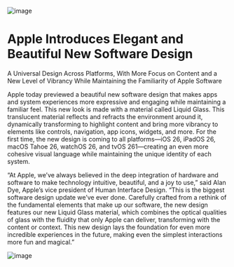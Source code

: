 ![image](https://github.com/user-attachments/assets/9eb5a4d0-a08e-41c3-9d97-f7e42d3fa6ef)

# Apple Introduces Elegant and Beautiful New Software Design

A Universal Design Across Platforms, With More Focus on Content and a New Level of Vibrancy While Maintaining the Familiarity of Apple Software

Apple today previewed a beautiful new software design that makes apps and system experiences more expressive and engaging while maintaining a familiar feel. This new look is made with a material called Liquid Glass. This translucent material reflects and refracts the environment around it, dynamically transforming to highlight content and bring more vibrancy to elements like controls, navigation, app icons, widgets, and more. For the first time, the new design is coming to all platforms—iOS 26, iPadOS 26, macOS Tahoe 26, watchOS 26, and tvOS 261—creating an even more cohesive visual language while maintaining the unique identity of each system.

“At Apple, we’ve always believed in the deep integration of hardware and software to make technology intuitive, beautiful, and a joy to use,” said Alan Dye, Apple’s vice president of Human Interface Design. “This is the biggest software design update we’ve ever done. Carefully crafted from a rethink of the fundamental elements that make up our software, the new design features our new Liquid Glass material, which combines the optical qualities of glass with the fluidity that only Apple can deliver, transforming with the content or context. This new design lays the foundation for even more incredible experiences in the future, making even the simplest interactions more fun and magical.”

![image](https://github.com/user-attachments/assets/334eca24-e7d0-49e9-81f9-80df5dcf11f7)
